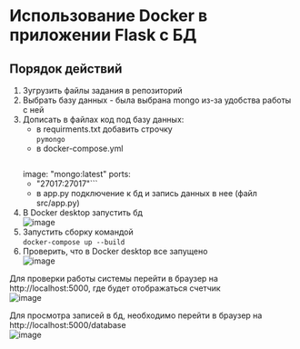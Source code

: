 # Использование Docker в приложении Flask с БД

## Порядок действий
1. Зугрузить файлы задания в репозиторий
2. Выбрать базу данных - была выбрана mongo из-за удобства работы с ней
3. Дописать в файлах код под базу данных:
   - в requirments.txt добавить строчку </br>
     ```pymongo```
   - в docker-compose.yml </br>
     ```mongohost:
    image: "mongo:latest"
    ports:
      - "27017:27017"```
   - в app.py подключение к бд и запись данных в нее (файл src/app.py)
4. В Docker desktop запустить бд </br>
  ![image](https://github.com/user-attachments/assets/5171f9f7-dac5-4dd7-9c0a-6a6de8c8e748)
5.  Запустить сборку командой </br>
  ```docker-compose up --build```
6. Проверить, что в Docker desktop все запущено </br>
   ![image](https://github.com/user-attachments/assets/cad7e80c-384b-4595-8e4a-9d7fa2dcb26d)


Для проверки работы системы перейти в браузер на http://localhost:5000, где будет отображаться счетчик </br>
![image](https://github.com/user-attachments/assets/1b5293ba-d48f-4d89-935f-bc6d20e2bc1b)

Для просмотра записей в бд, необходимо перейти в браузер на http://localhost:5000/database </br>
![image](https://github.com/user-attachments/assets/3d8ba297-77a0-4a0a-996d-e976e49c09ee)


